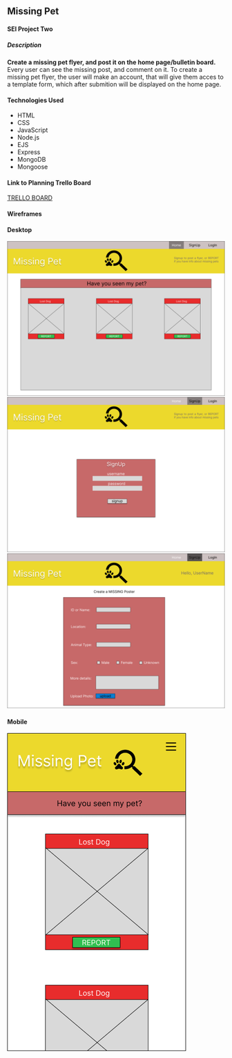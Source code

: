 ## Missing Pet 
#### SEI Project Two

##### Description 
**Create a missing pet flyer, and post it on the home page/bulletin board.** Every user can see the missing post, and comment on it. To create a missing pet flyer, the user will make an account, that will give them acces to a template form, which after submition will be displayed on the home page.

#### Technologies Used
- HTML
- CSS
- JavaScript
- Node.js
- EJS
- Express
- MongoDB
- Mongoose


#### Link to Planning Trello Board
[TRELLO BOARD](https://trello.com/invite/b/be1L2bwi/ATTI61866f5cc6b063d6a9538b9373dced45688C101C/project-2)


#### Wireframes

#### Desktop
![](./public/img/Wireframe%20-%201.png)
![](./public/img/Wireframe%20-%202.png)
![](./public/img/Wireframe%20-%203.png)

#### Mobile
![](./public/img/iPhone%208%20Plus%20-%201.png)